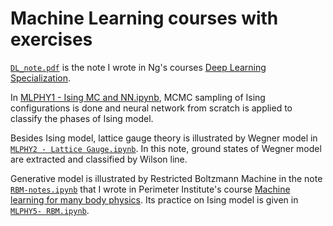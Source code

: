 # Machine Learning courses with exercises
[`DL_note.pdf`](https://github.com/JSKao/ML_Phys/blob/master/DL_note.pdf) is the note I wrote in Ng's courses [Deep Learning Specialization](https://www.coursera.org/specializations/deep-learning).

In [MLPHY1 - Ising MC and NN.ipynb](https://github.com/JSKao/ML_Phys/blob/master/MLPHY1%20-%20Ising%20MC%20and%20NN.ipynb), MCMC sampling of Ising configurations is done and neural network from scratch is applied to classify the phases of Ising model.

Besides Ising model, lattice gauge theory is illustrated by Wegner model in [`MLPHY2 - Lattice Gauge.ipynb`](https://github.com/JSKao/ML_Phys/blob/master/MLPHY2%20-%20Lattice%20Gauge.ipynb). In this note, ground states of Wegner model are extracted and classified by Wilson line.

Generative model is illustrated by Restricted Boltzmann Machine in the note [`RBM-notes.ipynb`](https://github.com/JSKao/ML_Phys/blob/master/RBM-notes.ipynb) that I wrote in Perimeter Institute's course [Machine learning for many body physics](https://www.perimeterinstitute.ca/videos/psi-2017/2018-machine-learning-many-body-physics-lecture-10). Its practice on Ising model is given in [`MLPHY5- RBM.ipynb`](https://github.com/JSKao/ML_Phys/blob/master/MLPHY5-%20RBM.ipynb).
